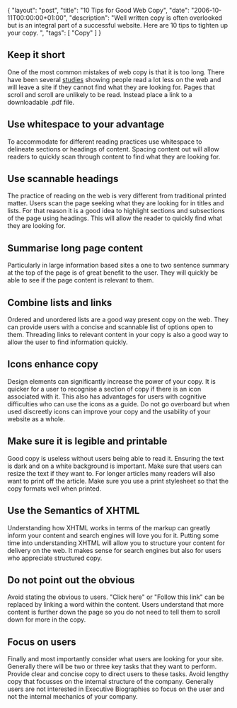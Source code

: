 {
  "layout": "post",
  "title": "10 Tips for Good Web Copy",
  "date": "2006-10-11T00:00:00+01:00",
  "description": "Well written copy is often overlooked but is an integral part of a successful website. Here are 10 tips to tighten up your copy. ",
  "tags": [
    "Copy"
  ]
}
## Keep it short

One of the most common mistakes of web copy is that it is too long. There have been several [studies][1] showing people read a lot less on the web and will leave a site if they cannot find what they are looking for. Pages that scroll and scroll are unlikely to be read. Instead place a link to a downloadable .pdf file.

## Use whitespace to your advantage

To accommodate for different reading practices use whitespace to delineate sections or headings of content. Spacing content out will allow readers to quickly scan through content to find what they are looking for. 

## Use scannable headings

The practice of reading on the web is very different from traditional printed matter. Users scan the page seeking what they are looking for in titles and lists. For that reason it is a good idea to highlight sections and subsections of the page using headings. This will allow the reader to quickly find what they are looking for. 

## Summarise long page content

Particularly in large information based sites a one to two sentence summary at the top of the page is of great benefit to the user. They will quickly be able to see if the page content is relevant to them. 

## Combine lists and links

Ordered and unordered lists are a good way present copy on the web. They can provide users with a concise and scannable list of options open to them. Threading links to relevant content in your copy is also a good way to allow the user to find information quickly. 

## Icons enhance copy

Design elements can significantly increase the power of your copy. It is quicker for a user to recognise a section of copy if there is an icon associated with it. This also has advantages for users with cognitive difficulties who can use the icons as a guide. Do not go overboard but when used discreetly icons can improve your copy and the usability of your website as a whole. 

## Make sure it is legible and printable

Good copy is useless without users being able to read it. Ensuring the text is dark and on a white background is important. Make sure that users can resize the text if they want to. For longer articles many readers will also want to print off the article. Make sure you use a print stylesheet so that the copy formats well when printed. 

## Use the Semantics of XHTML

Understanding how XHTML works in terms of the markup can greatly inform your content and search engines will love you for it. Putting some time into understanding XHTML will allow you to structure your content for delivery on the web. It makes sense for search engines but also for users who appreciate structured copy. 

## Do not point out the obvious

Avoid stating the obvious to users. "Click here" or "Follow this link" can be replaced by linking a word within the content. Users understand that more content is further down the page so you do not need to tell them to scroll down for more in the copy.

## Focus on users

Finally and most importantly consider what users are looking for your site. Generally there will be two or three key tasks that they want to perform. Provide clear and concise copy to direct users to these tasks. Avoid lengthy copy that focusses on the internal structure of the company. Generally users are not interested in Executive Biographies so focus on the user and not the internal mechanics of your company.

 [1]: http://www.useit.com/alertbox/9710a.html
